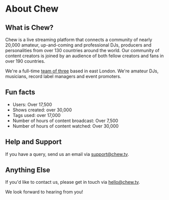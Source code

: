 # About Chew

## What is Chew?

Chew is a live streaming platform that connects a community of nearly 20,000 amateur, up-and-coming and professional DJs, producers and personalities from over 130 countries around the world. Our community of content creators is joined by an audience of both fellow creators and fans in over 190 countries. 

We're a full-time [team of three](http://chew.tv/guide/about/team) based in east London. We're amateur DJs, musicians, record label managers and event promoters. 

## Fun facts
- Users: Over 17,500
- Shows created: over 30,000
- Tags used: over 17,000
- Number of hours of content broadcast: Over 7,500
- Number of hours of content watched: Over 30,000

## Help and Support

If you have a query, send us an email via [support@chew.tv](mailto:support@chew.tv).

## Anything Else

If you'd like to contact us, please get in touch via [hello@chew.tv](mailto:hello@chew.tv). 

We look forward to hearing from you!

